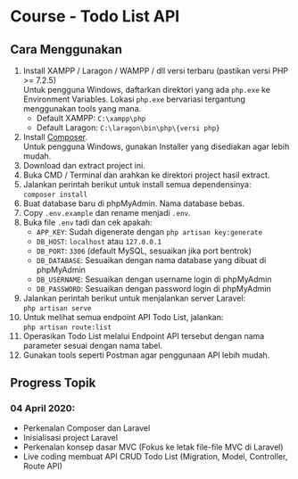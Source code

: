 # Course - Todo List API

## Cara Menggunakan

1. Install XAMPP / Laragon / WAMPP / dll versi terbaru (pastikan versi PHP >= 7.2.5)  
Untuk pengguna Windows, daftarkan direktori yang ada `php.exe` ke Environment Variables. Lokasi `php.exe` bervariasi tergantung menggunakan tools yang mana.  
    - Default XAMPP: `C:\xampp\php`  
    - Default Laragon: `C:\laragon\bin\php\{versi php}`
2. Install [Composer](https://getcomposer.org).  
Untuk pengguna Windows, gunakan Installer yang disediakan agar lebih mudah.
3. Download dan extract project ini.
4. Buka CMD / Terminal dan arahkan ke direktori project hasil extract.
5. Jalankan perintah berikut untuk install semua dependensinya:  
`composer install`
6. Buat database baru di phpMyAdmin. Nama database bebas.
7. Copy `.env.example` dan rename menjadi `.env`.
8. Buka file `.env` tadi dan cek apakah:  
    - `APP_KEY`: Sudah digenerate dengan `php artisan key:generate`
    - `DB_HOST`: `localhost` atau `127.0.0.1`
    - `DB_PORT`: `3306` (default MySQL, sesuaikan jika port bentrok)
    - `DB_DATABASE`: Sesuaikan dengan nama database yang dibuat di phpMyAdmin
    - `DB_USERNAME`: Sesuaikan dengan username login di phpMyAdmin
    - `DB_PASSWORD`: Sesuaikan dengan password login di phpMyAdmin
9. Jalankan perintah berikut untuk menjalankan server Laravel:  
`php artisan serve`
10. Untuk melihat semua endpoint API Todo List, jalankan:  
`php artisan route:list`
11. Operasikan Todo List melalui Endpoint API tersebut dengan nama parameter sesuai dengan nama tabel.
12. Gunakan tools seperti Postman agar penggunaan API lebih mudah.


## Progress Topik

### 04 April 2020:
- Perkenalan Composer dan Laravel
- Inisialisasi project Laravel
- Perkenalan konsep dasar MVC (Fokus ke letak file-file MVC di Laravel)
- Live coding membuat API CRUD Todo List (Migration, Model, Controller, Route API)

